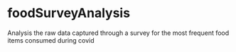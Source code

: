 # foodSurveyAnalysis
Analysis the raw data captured through a survey for the most frequent food items consumed during covid
